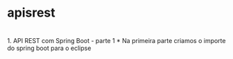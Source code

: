 # apisrest <h1>
<p> 1. API REST com Spring Boot - parte 1
  * Na primeira parte criamos o importe do spring boot para o eclipse
